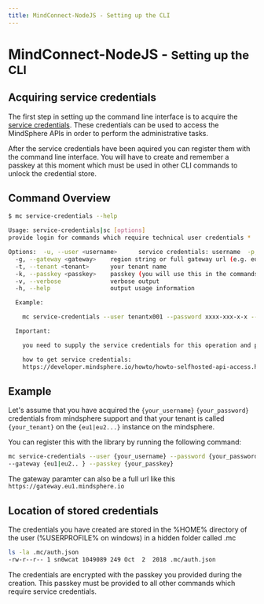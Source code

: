 ```yaml
---
title: MindConnect-NodeJS - Setting up the CLI
---
```


# MindConnect-NodeJS - <small>Setting up the CLI</small>

## Acquiring service credentials

The first step in setting up the command line interface is to acquire the [service credentials](/howto/howto-selfhosted-api-access.html#creating-service-credentials). These credentials can be used to access the MindSphere APIs in order to perform the administrative tasks.

After the service credentials have been aquired you can register them with the command line interface. You will have to create and remember a passkey at this moment which must be used in other CLI commands to unlock the credential store.

## Command Overview

```bash
$ mc service-credentials --help

Usage: service-credentials|sc [options]
provide login for commands which require technical user credentials *

Options:  -u, --user <username>      service credentials: username  -p, --password <password>  service credendials: password
  -g, --gateway <gateway>    region string or full gateway url (e.g. eu1, eu2 or https://gateway.eu1.mindsphere.io)
  -t, --tenant <tenant>      your tenant name
  -k, --passkey <passkey>    passkey (you will use this in the commands which require service credentials)
  -v, --verbose              verbose output
  -h, --help                 output usage information

  Example:

    mc service-credentials --user tenantx001 --password xxxx-xxx-x-x --gateway eu1 --tenant tenantx --passkey mypasskey

  Important:

    you need to supply the service credentials for this operation and provide the passkey

    how to get service credentials:
    https://developer.mindsphere.io/howto/howto-selfhosted-api-access.html#creating-service-credentials
```

## Example

Let's assume that you have acquired the `{your_username}` `{your_password}` credentials from mindsphere support and that your tenant is called `{your_tenant}` on the `{eu1|eu2...}` instance on the mindsphere.

You can register this with the library by running the following command:

```bash
mc service-credentials --user {your_username} --password {your_password} --t tenantx \
--gateway {eu1|eu2.. } --passkey {your_passkey}
```

The gateway paramter can also be a full url like this `https://gateway.eu1.mindsphere.io`

## Location of stored credentials

The credentials you have created are stored in the %HOME% directory of the user (%USERPROFILE% on windows) in a hidden folder called .mc

```bash
ls -la .mc/auth.json
-rw-r--r-- 1 sn0wcat 1049089 249 Oct  2  2018 .mc/auth.json
```

The credentials are encrypted with the passkey you provided during the creation. This passkey must be provided to all other commands which require service credentials.
